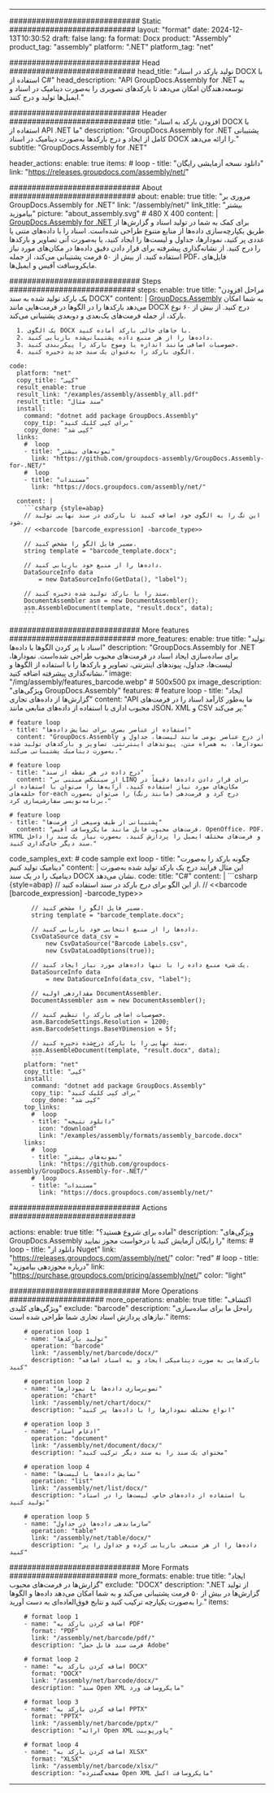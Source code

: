 



---
############################# Static ############################
layout: "format"
date:  2024-12-13T10:30:52
draft: false
lang: fa
format: Docx
product: "Assembly"
product_tag: "assembly"
platform: ".NET"
platform_tag: "net"

############################# Head ############################
head_title: "تولید بارکد در اسناد DOCX با استفاده از C#"
head_description: "API GroupDocs.Assembly for .NET به توسعه‌دهندگان امکان می‌دهد تا بارکدهای تصویری را به‌صورت دینامیک در اسناد و ایمیل‌ها تولید و درج کنند."

############################# Header ############################
title: "افزودن بارکد به اسناد DOCX با استفاده از API .NET ما" 
description: "GroupDocs.Assembly for .NET پشتیبانی کامل از ایجاد و درج بارکدها به‌صورت دینامیک در اسناد DOCX را ارائه می‌دهد."
subtitle: "GroupDocs.Assembly for .NET" 

header_actions:
  enable: true
  items:
    #  loop
    - title: "دانلود نسخه آزمایشی رایگان"
      link: "https://releases.groupdocs.com/assembly/net/"
      
############################# About ############################
about:
    enable: true
    title: "مروری بر GroupDocs.Assembly for .NET"
    link: "/assembly/net/"
    link_title: "بیشتر بیاموزید"
    picture: "about_assembly.svg" # 480 X 400
    content: |
       [GroupDocs.Assembly for .NET](/assembly/net/) برای کمک به شما در تولید اسناد و گزارش‌ها از طریق یکپارچه‌سازی داده‌ها از منابع متنوع طراحی شده‌است. اسناد را با داده‌های متنی یا عددی پر کنید، نمودارها، جداول و لیست‌ها را ایجاد کنید، یا به‌صورت آنی تصاویر و بارکدها را درج کنید. از نشانه‌گذاری پیشرفته برای قرار دادن دقیق داده‌ها در مکان‌های مورد نیاز استفاده کنید. از بیش از ۵۰ فرمت پشتیبانی می‌کند، از جمله PDF، فایل‌های مایکروسافت آفیس و ایمیل‌ها.

############################# Steps ############################
steps:
    enable: true
    title: "مراحل افزودن یک بارکد تولید شده به سند DOCX"
    content: |
      [GroupDocs.Assembly](/assembly/net/) به شما امکان می‌دهد بارکدها را در الگوها در فرمت‌هایی مانند DOCX درج کنید. از بیش از ۶۰ نوع بارکد، از جمله فرمت‌های یک‌بعدی و دو‌بعدی پشتیبانی می‌کند.
      
      1. یک الگوی DOCX با جاهای خالی بارکد آماده کنید.
      2. داده‌ها را از هر منبع داده پشتیبانی‌شده بازیابی کنید.
      3. خصوصیات اضافی مانند اندازه یا وضوح بارکد را پیکربندی کنید.
      4. الگوی بارکد را به‌عنوان یک سند جدید ذخیره کنید.
   
    code:
      platform: "net"
      copy_title: "کپی"
      result_enable: true
      result_link: "/examples/assembly/assembly_all.pdf"
      result_title: "سند مثال"
      install:
        command: "dotnet add package GroupDocs.Assembly"
        copy_tip: "برای کپی کلیک کنید"
        copy_done: "کپی شد"
      links:
        #  loop
        - title: "نمونه‌های بیشتر"
          link: "https://github.com/groupdocs-assembly/GroupDocs.Assembly-for-.NET/"
        #  loop
        - title: "مستندات"
          link: "https://docs.groupdocs.com/assembly/net/"
          
      content: |
        ```csharp {style=abap}
        // این تگ را به الگوی خود اضافه کنید تا بارکدی در سند نهایی تولید شود.
        // <<barcode [barcode_expression] -barcode_type>>

        // مسیر فایل الگو را مشخص کنید.
        string template = "barcode_template.docx";

        // داده‌ها را از منبع خود بازیابی کنید.
        DataSourceInfo data 
            = new DataSourceInfo(GetData(), "label");

        // سند را با بارکد تولید شده ذخیره کنید.
        DocumentAssembler asm = new DocumentAssembler();
        asm.AssembleDocument(template, "result.docx", data);
        ```            

############################# More features ############################
more_features:
  enable: true
  title: "تولید اسناد با پر کردن الگوها با داده‌ها"
  description: "GroupDocs.Assembly for .NET برای ساده‌سازی ایجاد اسناد در فرمت‌های محبوب طراحی شده‌است. نمودارها، لیست‌ها، جداول، پیوندهای اینترنتی، تصاویر و بارکدها را با استفاده از الگوها و نشانه‌گذاری پیشرفته اضافه کنید."
  image: "/img/assembly/features_barcode.webp" # 500x500 px
  image_description: "ویژگی‌های GroupDocs.Assembly"
  features:
    # feature loop
    - title: "ایجاد گزارش‌ها از داده‌های تجاری"
      content: "API ما به‌طور کارآمد اسناد را در فرمت‌های محبوب اداری با استفاده از داده‌های منابعی مانند JSON، XML و CSV پر می‌کند."

    # feature loop
    - title: "استفاده از عناصر بصری برای نمایش داده‌ها"
      content: "GroupDocs.Assembly از درج عناصر بومی مانند لیست‌ها، جداول و نمودارها، به همراه متن، پیوندهای اینترنتی، تصاویر و بارکدهای تولید شده به‌صورت دینامیک پشتیبانی می‌کند."

    # feature loop
    - title: "درج داده در هر نقطه از سند"
      content: "از سینتکس مبتنی بر LINQ برای قرار دادن داده‌ها دقیقاً در مکان‌های مورد نیاز استفاده کنید. آرایه‌ها را می‌توان با استفاده از حلقه‌های for-each درج کرد و فرمت‌دهی (مانند رنگ) را می‌توان به‌صورت برنامه‌نویسی سفارشی‌سازی کرد."

    # feature loop
    - title: "پشتیبانی از طیف وسیعی از فرمت‌ها"
      content: "فرمت‌های محبوب فایل مانند مایکروسافت آفیس، OpenOffice، PDF، HTML و فرمت‌های مختلف ایمیل را پردازش کنید. به‌صورت نیاز یک سند را داخل سند دیگر جای‌گذاری کنید."
      
  code_samples_ext:
    # code sample ext loop
    - title: "چگونه بارکد را به‌صورت دینامیک تولید کنیم"
      content: |
        این مثال فرایند درج یک بارکد تولید شده به‌صورت دینامیک را در یک سند DOCX نشان می‌دهد.
      code:
        title: "C#"
        content: |
          ```csharp {style=abap}
          // از این الگو برای درج بارکد در سند استفاده کنید.
          // <<barcode [barcode_expression] -barcode_type>>

          // مسیر فایل الگو را مشخص کنید.
          string template = "barcode_template.docx";

          // داده‌ها را از منبع انتخابی خود بازیابی کنید.
          CsvDataSource data_csv =
              new CsvDataSource("Barcode Labels.csv", 
              new CsvDataLoadOptions(true));

          // یک شیء منبع داده را با تنها داده‌های مورد نیاز ایجاد کنید.
          DataSourceInfo data 
              = new DataSourceInfo(data_csv, "label");

          // مقداردهی اولیه DocumentAssembler.
          DocumentAssembler asm = new DocumentAssembler();

          // خصوصیات اضافی بارکد را تنظیم کنید.
          asm.BarcodeSettings.Resolution = 1200;
          asm.BarcodeSettings.BaseYDimension = 5f;

          // سند نهایی را با بارکد درج‌شده ذخیره کنید.
          asm.AssembleDocument(template, "result.docx", data);
          ```
        platform: "net"
        copy_title: "کپی"
        install:
          command: "dotnet add package GroupDocs.Assembly"
          copy_tip: "برای کپی کلیک کنید"
          copy_done: "کپی شد"
        top_links:
          #  loop
          - title: "دانلود نتیجه"
            icon: "download"
            link: "/examples/assembly/formats/assembly_barcode.docx"
        links:
          #  loop
          - title: "نمونه‌های بیشتر"
            link: "https://github.com/groupdocs-assembly/GroupDocs.Assembly-for-.NET/"
          #  loop
          - title: "مستندات"
            link: "https://docs.groupdocs.com/assembly/net/"
            

            


############################# Actions ############################

actions:
  enable: true
  title: "آماده برای شروع هستید؟"
  description: "ویژگی‌های GroupDocs.Assembly را رایگان آزمایش کنید یا درخواست مجوز نمایید"
  items:
    #  loop
    - title: "دانلود از Nuget"
      link: "https://releases.groupdocs.com/assembly/net/"
      color: "red"
        #  loop
    - title: "درباره مجوزدهی بیاموزید"
      link: "https://purchase.groupdocs.com/pricing/assembly/net/"
      color: "light"


############################# More Operations #####################
more_operations:
    enable: true
    title: "اکتشاف ویژگی‌های کلیدی"
    exclude: "barcode"
    description: "راه‌حل ما برای ساده‌سازی نیازهای پردازش اسناد تجاری شما طراحی شده است."
    items: 
          
        # operation loop 1
        - name: "تولید بارکدها"
          operation: "barcode"
          link: "/assembly/net/barcode/docx/"
          description: "بارکدهایی به صورت دینامیکی ایجاد و به اسناد اضافه کنید"

        # operation loop 2
        - name: "تصویرسازی داده‌ها با نمودارها"
          operation: "chart"
          link: "/assembly/net/chart/docx/"
          description: "انواع مختلف نمودارها را با داده‌ها پر کنید"

        # operation loop 3
        - name: "ادغام اسناد"
          operation: "document"
          link: "/assembly/net/document/docx/"
          description: "محتوای یک سند را به سند دیگر ترکیب کنید"

        # operation loop 4
        - name: "نمایش داده‌ها با لیست‌ها"
          operation: "list"
          link: "/assembly/net/list/docx/"
          description: "با استفاده از داده‌های خاص، لیست‌ها را در اسناد تولید کنید"

        # operation loop 5
        - name: "سازماندهی داده‌ها در جداول"
          operation: "table"
          link: "/assembly/net/table/docx/"
          description: "داده‌ها را از هر منبعی بازیابی کرده و جداول را پر کنید"
         
          
############################# More Formats ########################
more_formats:
    enable: true
    title: "ایجاد گزارش‌ها در فرمت‌های محبوب"
    exclude: "DOCX"
    description: ".NET از تولید گزارش‌ها در بیش از ۵۰ فرمت پشتیبانی می‌کند و به شما امکان می‌دهد داده‌ها و الگوها را به‌صورت یکپارچه ترکیب کنید و نتایج فوق‌العاده‌ای به دست آورید."
    items: 
          
        # format loop 1
        - name: "اضافه کردن بارکد به PDF"
          format: "PDF"
          link: "/assembly/net/barcode/pdf/"
          description: "فرمت سند قابل حمل Adobe"
          
        # format loop 2
        - name: "اضافه کردن بارکد به DOCX"
          format: "DOCX"
          link: "/assembly/net/barcode/docx/"
          description: "سند Open XML مایکروسافت ورد"
          
        # format loop 3
        - name: "اضافه کردن بارکد به PPTX"
          format: "PPTX"
          link: "/assembly/net/barcode/pptx/"
          description: "ارائه Open XML پاورپوینت"
          
        # format loop 4
        - name: "اضافه کردن بارکد به XLSX"
          format: "XLSX"
          link: "/assembly/net/barcode/xlsx/"
          description: "صفحه‌گسترده Open XML مایکروسافت اکسل"


          

---
